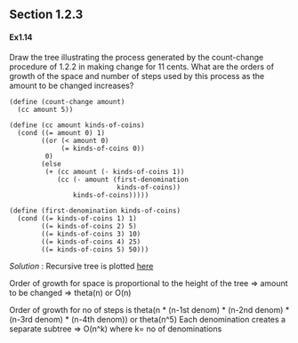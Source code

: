 ## Section 1.2.3

#### Ex1.14

Draw the tree illustrating the process generated by the count-change procedure of 1.2.2 in making change for 11 cents. 
What are the orders of growth of the space and number of steps used by this process as the amount to be changed increases?

```
(define (count-change amount)
  (cc amount 5))

(define (cc amount kinds-of-coins)
  (cond ((= amount 0) 1)
        ((or (< amount 0) 
             (= kinds-of-coins 0)) 
         0)
        (else 
         (+ (cc amount (- kinds-of-coins 1))
            (cc (- amount (first-denomination 
                           kinds-of-coins))
                kinds-of-coins)))))

(define (first-denomination kinds-of-coins)
  (cond ((= kinds-of-coins 1) 1)
        ((= kinds-of-coins 2) 5)
        ((= kinds-of-coins 3) 10)
        ((= kinds-of-coins 4) 25)
        ((= kinds-of-coins 5) 50)))
``` 
_Solution_ : Recursive tree is plotted [here](https://codology.net/post/sicp-solution-exercise-1-14/)

Order of growth for space is proportional to the height of the tree => amount to be changed => theta(n) or O(n)

Order of growth for no of steps is theta(n * (n-1st denom) * (n-2nd denom) * (n-3rd denom) * (n-4th denom)) or theta(n^5)
Each denomination creates a separate subtree => O(n^k) where k= no of denominations
